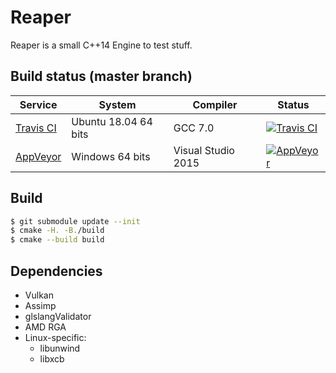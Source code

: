 # Reaper

Reaper is a small C++14 Engine to test stuff.

## Build status (master branch)

| Service | System | Compiler | Status |
| ------- | ------ | -------- | ------ |
| [Travis CI](https://travis-ci.org/Ryp/Reaper)| Ubuntu 18.04 64 bits | GCC 7.0 | [![Travis CI](https://travis-ci.org/Ryp/Reaper.svg?branch=master)](https://travis-ci.org/Ryp/Reaper)
| [AppVeyor](https://ci.appveyor.com/project/Ryp/reaper)| Windows 64 bits | Visual Studio 2015 | [![AppVeyor](https://ci.appveyor.com/api/projects/status/hfvvd697p8c6m2or/branch/master?svg=true)](https://ci.appveyor.com/project/Ryp/reaper)

## Build

```sh
$ git submodule update --init
$ cmake -H. -B./build
$ cmake --build build
```

## Dependencies

- Vulkan
- Assimp
- glslangValidator
- AMD RGA
- Linux-specific:
    - libunwind
    - libxcb
